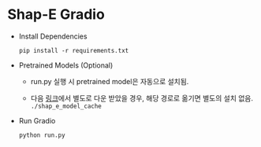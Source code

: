 # Shap-E Gradio

- Install Dependencies
    ```
    pip install -r requirements.txt
    ```
- Pretrained Models (Optional)

	- run.py 실행 시 pretrained model은 자동으로 설치됨.
	
	- 다음 [링크](https://drive.google.com/drive/folders/1tRSjbHulCoqQ9P3FOia9OeQ_5CuSVQLY?usp=drive_link)에서 별도로 다운 받았을 경우, 해당 경로로 옮기면 별도의 설치 없음. ```./shap_e_model_cache```



- Run Gradio
    ```
    python run.py 
    ```

